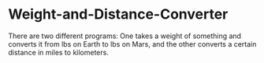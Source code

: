 # Weight-and-Distance-Converter
There are two different programs: One takes a weight of something and converts it from lbs on Earth to lbs on Mars, and the other converts a certain distance in miles to kilometers.
